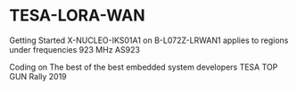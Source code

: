 # TESA-LORA-WAN
Getting Started X-NUCLEO-IKS01A1 on B-L072Z-LRWAN1 applies to regions under frequencies 923 MHz AS923

Coding on The best of the best embedded system developers TESA TOP GUN Rally 2019
